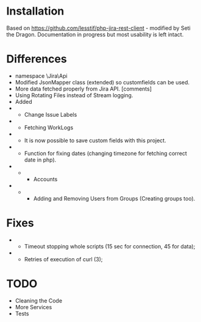 
# Installation

Based on https://github.com/lesstif/php-jira-rest-client - modified by Seti the Dragon.
Documentation in progress but most usability is left intact.

# Differences
* namespace \Jira\Api
* Modified JsonMapper class (extended) so customfields can be used.
* More data fetched properly from Jira API. [comments]
* Using Rotating Files instead of Stream logging.
* Added
* -  Change Issue Labels
* -  Fetching WorkLogs
* -  It is now possible to save custom fields with this project.
* -  Function for fixing dates (changing timezone for fetching correct date in php).
* - -  Accounts
* - * Adding and Removing Users from Groups (Creating groups too).

# Fixes
* - Timeout stopping whole scripts (15 sec for connection, 45 for data);
* - Retries of execution of curl (3);


# TODO
* Cleaning the Code
* More Services
* Tests
